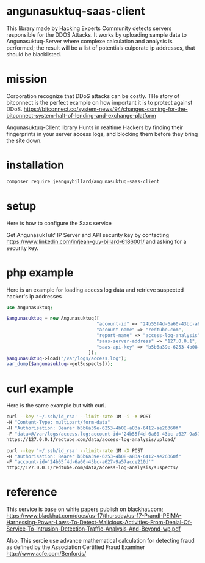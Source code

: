
# angunasuktuq-saas-client

This library made by Hacking Experts Community detects servers responsible for the DDOS Attacks. It works by uploading sample data to Angunasuktuq-Server where complexe calculation and analysis is performed; the result will be a list of potentials culporate ip addresses, that should be blacklisted.

# mission

Corporation recognize that DDoS attacks can be costly. THe story of bitconnect is the perfect example on how important it is to protect against DDoS. https://bitconnect.co/system-news/94/changes-coming-for-the-bitconnect-system-halt-of-lending-and-exchange-platform

Angunasuktuq-Client library Hunts in realtime Hackers by finding their fingerprints in your server access logs, and blocking them before they bring the site down. 

# installation

``` sh
composer require jeanguybillard/angunasuktuq-saas-client
```

# setup

Here is how to configure the Saas service 

Get AngunasukTuk' IP Server and API security key by contacting https://www.linkedin.com/in/jean-guy-billard-6186001/ and asking for a security key. 

                                                                                                                                                                                                                                                                                                                                                                                                                                                                                                                                                                                                                                                                                                                                                                                                                                                                                                                                                            
# php example

Here is an example for loading access log data and retrieve suspected hacker's ip addresses

``` php
use Angunasuktuq;

$angunasuktuq = new Angunasuktuq([
                                 "account-id" => "24b55f4d-6a60-43bc-a627-9a57acce210d",
                                 "account-name" => "redtube.com",
                                 "report-name" => "access-log-analysis",
                                 "saas-server-address" => "127.0.0.1",
                                 "saas-api-key" => "b5b6a39e-6253-4b08-a83a-6412-ae26360f"
                              ]);
$angunasuktuq->load("/var/logs/access.log"); 
var_dump($angunasuktuq->getSuspects());
```

# curl example

Here is the same example but with curl.

``` sh
curl --key '~/.ssh/id_rsa' --limit-rate 1M -i -X POST 
-H "Content-Type: multipart/form-data"
-H "Authorisation: Bearer b5b6a39e-6253-4b08-a83a-6412-ae26360f" 
-F "data=@/var/logs/access.log;account-id='24b55f4d-6a60-43bc-a627-9a57acce210d';" 
https://127.0.0.1/redtube.com/data/access-log-analysis/upload/

curl --key '~/.ssh/id_rsa' --limit-rate 1M -X POST 
-H "Authorisation: Bearer b5b6a39e-6253-4b08-a83a-6412-ae26360f" 
-F "account-id='24b55f4d-6a60-43bc-a627-9a57acce210d'"
http://127.0.0.1/redtube.com/data/access-log-analysis/suspects/

```

# reference 

This service is base on white papers publish on blackhat.com; https://www.blackhat.com/docs/us-17/thursday/us-17-Prandl-PEIMA-Harnessing-Power-Laws-To-Detect-Malicious-Activities-From-Denial-Of-Service-To-Intrusion-Detection-Traffic-Analysis-And-Beyond-wp.pdf

Also, This sercie use advance mathematical calculation for detecting fraud as defined by the Association Certified Fraud Examiner http://www.acfe.com/Benfords/ 
